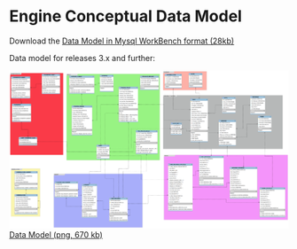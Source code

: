 # Engine Conceptual Data Model

Download the [Data Model in Mysql WorkBench format (28kb)](Asqatasun_Data_model_V3.0_MysqlWorkBench.mwb)

Data model for releases 3.x and further:

![Data Model](data_model_asqatasun_V3.0.png)
[Data Model (png, 670 kb)](data_model_asqatasun_V3.0.png)

